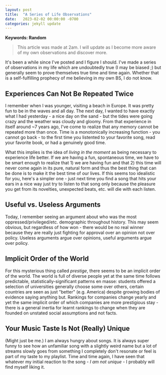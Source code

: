 ```yaml
---
layout: post
title:  "A Series of Life Observations"
date:   2023-02-02 00:00:00 -0700
categories: jekyll update
---
```

<script src="https://cdn.mathjax.org/mathjax/latest/MathJax.js?config=TeX-AMS-MML_HTMLorMML" type="text/javascript"></script>

**Keywords: Random** 

> This article was made at 2am. I will update as I become more aware of my own observations and discover more. 

It's been a while since I've posted and I figure I should. I've made a series of observations in my life which are undoubtedly true (I may be biased ;) but generally seem to prove themselves true time and time again. Whether that is a self-fulfilling prophecy of me believing in my own BS, I do not know. 

## Experiences Can Not Be Repeated Twice 

I remember when I was younger, visiting a beach in Europe. It was pretty fun to be in the waves and all day. The next day, I wanted to have exactly what I had yesterday - a nice day on the sand - but the tides were going crazy and the weather was cloudy and gloomy. From that experience in itself around ~7 years ago, I've come to realize that any memory cannot be repeated more than once. Time is a monotonically increasing function - you cannot go back - to the first time you listented to your favorite song, read your favorite book, or had a genuinely good time. 

What this implies is the idea of *living in the moment* as being necessary to experience life better. If we are having a fun, spontaneous time, we have to be smart enough to realize that 1) we are having fun and that 2) this time will never come again in its pure, natural form and thus the best thing that can be done is to make it the best time of our lives. If this seems too idealistic for you, here's a simpler one - just next time you find a song that hits your ears in a nice way just try to listen to that song only because the pleasure you get from its novelties, unexpected beats, etc. will die with each listen. 

## Useful vs. Useless Arguments

Today, I remember seeing an argument about who was the most oppressed/privileged/etc. demographic throughout history. This may seem obvious, but regardless of how won - there would be no real winner because they are really just fighting for approval over an opinion not over policy. Useless arguments argue over opinions, useful arguments argue over policy.

## Implicit Order of the World 

For this mysterious thing called *prestige*, there seems to be an implicit order of the world. The world is full of diverse people yet at the same time follows predictable, statistically-significant patterns en masse: students offered a selection of universities generally choose some over others, certain countries are seen as just "better" (e.g. America) despite growing bodies of evidence saying anything but. Rankings for companies change yearly and yet the same implicit order of which companies are more prestigious stay - there is a general inertia for learnt rankings to change when they are founded on unstated social assumptions and not facts. 

## Your Music Taste Is Not (Really) Unique

(Might just be me.) I am always hungry about songs. It is always super funny to see how an unfamiliar song with a slightly weird name but a lot of streams slowly goes from something I completely don't resonate or feel is part of my taste to my playlist. Time and time again, I have seen that whatever my initial reaction to the song - *I am not unique* - I probably will find myself liking it. 